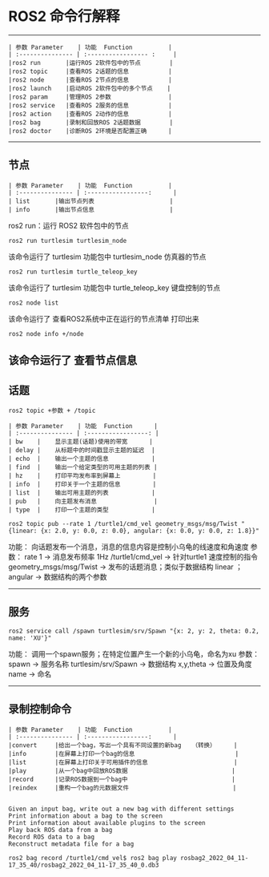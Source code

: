 ROS2 命令行解释
========================
-----------------------------------------
    | 参数 Parameter    | 功能  Function          |
    | :--------------- | :----------------- :     |
    |ros2 run       |运行ROS 2软件包中的节点        |
    |ros2 topic     |查看ROS 2话题的信息           |
    |ros2 node      |查看ROS 2节点的信息           |
    |ros2 launch    |启动ROS 2软件包中的多个节点    |
    |ros2 param     |管理ROS 2参数                |
    |ros2 service   |查看ROS 2服务的信息           |
    |ros2 action    |查看ROS 2动作的信息           |
    |ros2 bag       |录制和回放ROS 2话题数据        |
    |ros2 doctor    |诊断ROS 2环境是否配置正确      |

-----------------------------------------

## **节点**
    | 参数 Parameter    | 功能  Function          |
    | :--------------- | :-----------------:      |
    | list       |输出节点列表                     |
    | info       |输出节点信息                     |

ros2 run：运行 ROS2 软件包中的节点
```
ros2 run turtlesim turtlesim_node
```
该命令运行了 turtlesim 功能包中 turtlesim_node 仿真器的节点

```
ros2 run turtlesim turtle_teleop_key
```
该命令运行了 turtlesim 功能包中 turtle_teleop_key 键盘控制的节点

```
ros2 node list
```
该命令运行了 查看ROS2系统中正在运行的节点清单 打印出来
```
ros2 node info +/node
```
该命令运行了 查看节点信息
-----------------------------------------

## **话题**

```
ros2 topic +参数 + /topic
```

    | 参数 Parameter    | 功能  Function      |
    | :--------------- | :-----------------: |
    | bw    |    显示主题(话题)使用的带宽      |
    | delay |    从标题中的时间戳显示主题的延迟  |
    | echo  |    输出一个主题的信息            |
    | find  |    输出一个给定类型的可用主题的列表 |
    | hz    |    打印平均发布率到屏幕上         |
    | info  |    打印关于一个主题的信息         |
    | list  |    输出可用主题的列表            |
    | pub   |    向主题发布消息                |
    | type  |    打印一个主题的类型            |   

```
ros2 topic pub --rate 1 /turtle1/cmd_vel geometry_msgs/msg/Twist "{linear: {x: 2.0, y: 0.0, z: 0.0}, angular: {x: 0.0, y: 0.0, z: 1.8}}"
```
功能：
向话题发布一个消息，消息的信息内容是控制小乌龟的线速度和角速度
参数：
rate 1           ->  消息发布频率 1Hz
/turtle1/cmd_vel ->  针对turtle1 速度控制的指令
geometry_msgs/msg/Twist  -> 发布的话题消息；类似于数据结构
linear ； angular ->  数据结构的两个参数

-----------------------------------------
## **服务**

```
ros2 service call /spawn turtlesim/srv/Spawn "{x: 2, y: 2, theta: 0.2, name: 'XU'}"
```
功能：
调用一个spawn服务；在特定位置产生一个新的小乌龟，命名为xu 
参数：
spawn -> 服务名称
turtlesim/srv/Spawn -> 数据结构
x,y,theta -> 位置及角度
name -> 命名
 
 
 
 
 


-----------------------------------------
## **录制控制命令**

    | 参数 Parameter    | 功能  Function          |
    | :--------------- | :-----------------:      |
    |convert     |给出一个bag，写出一个具有不同设置的新bag   （转换）     |
    |info        |在屏幕上打印一个bag的信息                            |
    |list        |在屏幕上打印关于可用插件的信息                        |
    |play        |从一个bag中回放ROS数据                             |
    |record      |记录ROS数据到一个bag中                             |
    |reindex     |重构一个bag的元数据文件                             |
 

    Given an input bag, write out a new bag with different settings
    Print information about a bag to the screen
    Print information about available plugins to the screen
    Play back ROS data from a bag
    Record ROS data to a bag
    Reconstruct metadata file for a bag

```ROS2
ros2 bag record /turtle1/cmd_vel$ ros2 bag play rosbag2_2022_04_11-17_35_40/rosbag2_2022_04_11-17_35_40_0.db3
```
